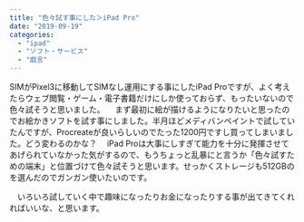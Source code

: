 ```yaml
---
title: "色々試す事にした＞iPad Pro"
date: "2019-09-19"
categories: 
  - "ipad"
  - "ソフト・サービス"
  - "戯言"
---
```


SIMがPixel3に移動してSIMなし運用にする事にしたiPad Proですが、よく考えたらウェブ閲覧・ゲーム・電子書籍だけにしか使っておらず、もったいないので色々試そうと思いました。 　まず最初に絵が描けるようになりたいと思ったのでお絵かきソフトを試す事にしました。半月ほどメディバンペイントで試していたんですが、Procreateが良いらしいのでたった1200円ですし買ってしまいました。どう変わるのかな？ 　iPad Proは大事にしすぎて能力を十分に発揮させてあげられていなかった気がするので、もうちょっと乱暴にと言うか「色々試すための端末」と位置づけて色々試そうと思います。せっかくストレージも512GBのを選んだのでガンガン使いたいのです。

　いろいろ試していく中で趣味になったりお金になったりする事が出てきてくれればいいな、と思います。

